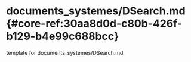 # documents_systemes/DSearch.md  {#core-ref:30aa8d0d-c80b-426f-b129-b4e99c688bcc}
 
<span class="fixme template"> template for documents_systemes/DSearch.md.</span>
